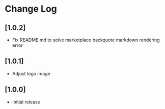 # Change Log

## [1.0.2]

- Fix README.md to solve marketplace backquote markdown rendering error

## [1.0.1]

- Adjust logo image

## [1.0.0]

- Initial release

